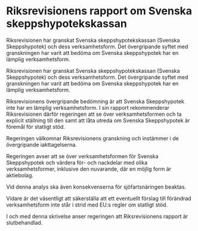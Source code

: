 # Riksrevisionens rapport om Svenska skeppshypotekskassan

Riksrevisionen har granskat Svenska skeppshypotekskassan (Svenska Skeppshypotek) och dess verksamhetsform. Det övergripande syftet med granskningen har varit att bedöma om Svenska skeppshypotek har en lämplig verksamhetsform.

Riksrevisionen har granskat Svenska skeppshypotekskassan (Svenska Skeppshypotek) och dess verksamhetsform. Det övergripande syftet med granskningen har varit att bedöma om Svenska skeppshypotek har en lämplig verksamhetsform.

Riksrevisionens övergripande bedömning är att Svenska Skeppshypotek inte har en lämplig verksamhetsform. I sin rapport rekommenderar Riksrevisionen därför regeringen att se över verksamhetsformen och ta explicit ställning till den samt att låta utreda om Svenska Skeppshypotek är föremål för statligt stöd.

Regeringen välkomnar Riksrevisionens granskning och instämmer i de
övergripande iakttagelserna.

Regeringen avser att se över verksamhetsformen för Svenska Skeppshypotek och värdera för- och nackdelar med olika verksamhetsformer, inklusive den nuvarande, där en möjlig form är aktiebolag.

Vid denna analys ska även konsekvenserna för sjöfartsnäringen beaktas.

Vidare är det väsentligt att säkerställa att ett eventuellt förslag till
förändrad verksamhetsform inte står i strid med EU:s regler om statligt
stöd.

I och med denna skrivelse anser regeringen att Riksrevisionens rapport är slutbehandlad.
